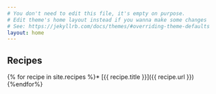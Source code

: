 ```yaml
---
# You don't need to edit this file, it's empty on purpose.
# Edit theme's home layout instead if you wanna make some changes
# See: https://jekyllrb.com/docs/themes/#overriding-theme-defaults
layout: home
---
```


## Recipes

{% for recipe in site.recipes %}* [{{ recipe.title }}]({{ recipe.url }})
{%endfor%}